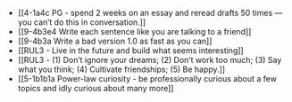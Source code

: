 - [[4-1a4c PG - spend 2 weeks on an essay and reread drafts 50 times — you can’t do this in conversation.]]
- [[9-4b3e4 Write each sentence like you are talking to a friend]]
- [[9-4b3a Write a bad version 1.0 as fast as you can]]
- [[RUL3 - Live in the future and build what seems interesting]]
- [[RUL3 - (1) Don’t ignore your dreams; (2) Don’t work too much; (3) Say what you think; (4) Cultivate friendships; (5) Be happy.]]
- [[5-1b1b1a Power-law curiosity - be professionally curious about a few topics and idly curious about many more]]